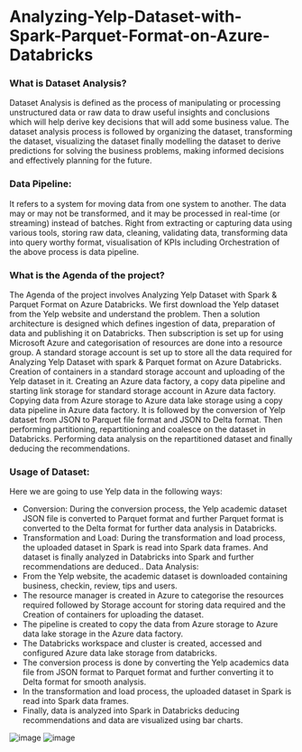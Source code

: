 # Analyzing-Yelp-Dataset-with-Spark-Parquet-Format-on-Azure-Databricks
### What is Dataset Analysis?
Dataset Analysis is defined as the process of manipulating or processing unstructured data or raw
data to draw useful insights and conclusions which will help derive key decisions that will add some
business value. The dataset analysis process is followed by organizing the dataset, transforming the
dataset, visualizing the dataset finally modelling the dataset to derive predictions for solving the
business problems, making informed decisions and effectively planning for the future.
### Data Pipeline:
It refers to a system for moving data from one system to another. The data may or may not be
transformed, and it may be processed in real-time (or streaming) instead of batches. Right from
extracting or capturing data using various tools, storing raw data, cleaning, validating data,
transforming data into query worthy format, visualisation of KPIs including Orchestration of the
above process is data pipeline.
### What is the Agenda of the project?
The Agenda of the project involves Analyzing Yelp Dataset with Spark & Parquet Format on Azure
Databricks. We first download the Yelp dataset from the Yelp website and understand the problem.
Then a solution architecture is designed which defines ingestion of data, preparation of data and
publishing it on Databricks. Then subscription is set up for using Microsoft Azure and categorisation
of resources are done into a resource group. A standard storage account is set up to store all the data
required for Analyzing Yelp Dataset with spark & Parquet format on Azure Databricks. Creation of
containers in a standard storage account and uploading of the Yelp dataset in it. Creating an Azure
data factory, a copy data pipeline and starting link storage for standard storage account in Azure data
factory. Copying data from Azure storage to Azure data lake storage using a copy data pipeline in
Azure data factory. It is followed by the conversion of Yelp dataset from JSON to Parquet file format
and JSON to Delta format. Then performing partitioning, repartitioning and coalesce on the dataset
in Databricks. Performing data analysis on the repartitioned dataset and finally deducing the
recommendations.
### Usage of Dataset:
Here we are going to use Yelp data in the following ways:
- Conversion: During the conversion process, the Yelp academic dataset JSON file is converted to
Parquet format and further Parquet format is converted to the Delta format for further data analysis
in Databricks.
- Transformation and Load: During the transformation and load process, the uploaded dataset in
Spark is read into Spark data frames. And dataset is finally analyzed in Databricks into Spark and
further recommendations are deduced..
Data Analysis:
- From the Yelp website, the academic dataset is downloaded containing business, checkin,
review, tips and users.
- The resource manager is created in Azure to categorise the resources required followed by
Storage account for storing data required and the Creation of containers for uploading the
dataset.
- The pipeline is created to copy the data from Azure storage to Azure data lake storage in the
Azure data factory.
- The Databricks workspace and cluster is created, accessed and configured Azure data lake
storage from databricks.
- The conversion process is done by converting the Yelp academics data file from JSON format
to Parquet format and further converting it to Delta format for smooth analysis.
- In the transformation and load process, the uploaded dataset in Spark is read into Spark data
frames.
- Finally, data is analyzed into Spark in Databricks deducing recommendations and data are
visualized using bar charts.


![image](https://user-images.githubusercontent.com/94673026/190616332-74f509a4-7e1f-481e-aa62-3dedc5d075e4.png) ![image](https://user-images.githubusercontent.com/94673026/190616379-514e6447-d58e-4c40-a9fe-03a6eb18b732.png)




